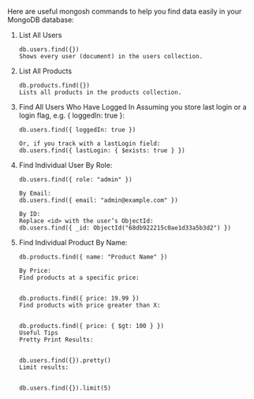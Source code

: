 Here are useful mongosh commands to help you find data easily in your MongoDB database:

1. List All Users
   ````
   db.users.find({})
   Shows every user (document) in the users collection.

2. List All Products
   ````
   db.products.find({})
   Lists all products in the products collection.

3. Find All Users Who Have Logged In
   Assuming you store last login or a login flag, e.g. { loggedIn: true }:

    ````
    db.users.find({ loggedIn: true })
   
    Or, if you track with a lastLogin field:
    db.users.find({ lastLogin: { $exists: true } })

4. Find Individual User
   By Role:

    ````
    db.users.find({ role: "admin" })
   
    By Email:
    db.users.find({ email: "admin@example.com" })
   
    By ID:
    Replace <id> with the user’s ObjectId:
    db.users.find({ _id: ObjectId("68db922215c0ae1d33a5b3d2") })
   
5. Find Individual Product
   By Name:
    ````
    db.products.find({ name: "Product Name" })
   
    By Price:
    Find products at a specific price:
    

    db.products.find({ price: 19.99 })
    Find products with price greater than X:
    
    
    db.products.find({ price: { $gt: 100 } })
    Useful Tips
    Pretty Print Results:
    
    
    db.users.find({}).pretty()
    Limit results:
    
    
    db.users.find({}).limit(5)